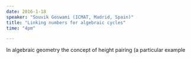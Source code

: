 ```yaml
---
date: 2016-1-18
speaker: "Souvik Goswami (ICMAT, Madrid, Spain)"
title: "Linking numbers for algebraic cycles"
time: "4pm" 

---
```

In algebraic geometry the concept of height pairing (a
particular example
